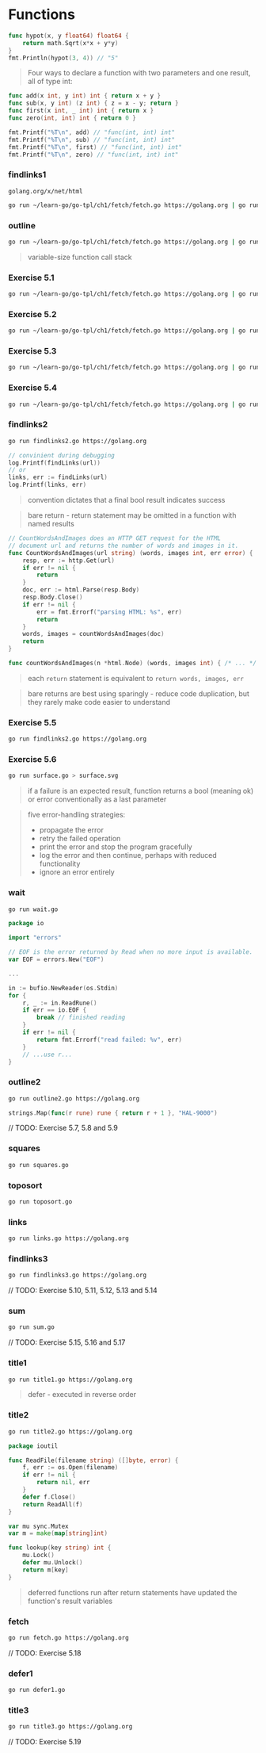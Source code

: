 # Functions

``` go
func hypot(x, y float64) float64 {
    return math.Sqrt(x*x + y*y)
}
fmt.Println(hypot(3, 4)) // "5"
```

> Four ways to declare a function with two parameters and one result, all of type int:
``` go
func add(x int, y int) int { return x + y }
func sub(x, y int) (z int) { z = x - y; return }
func first(x int, _ int) int { return x }
func zero(int, int) int { return 0 }

fmt.Printf("%T\n", add) // "func(int, int) int"
fmt.Printf("%T\n", sub) // "func(int, int) int"
fmt.Printf("%T\n", first) // "func(int, int) int"
fmt.Printf("%T\n", zero) // "func(int, int) int"
```

### findlinks1

`golang.org/x/net/html`

``` sh
go run ~/learn-go/go-tpl/ch1/fetch/fetch.go https://golang.org | go run findlinks1.go
```

### outline

``` sh
go run ~/learn-go/go-tpl/ch1/fetch/fetch.go https://golang.org | go run outline.go
```

> variable-size function call stack

### Exercise 5.1

``` sh
go run ~/learn-go/go-tpl/ch1/fetch/fetch.go https://golang.org | go run findlinks1.go
```

### Exercise 5.2

``` sh
go run ~/learn-go/go-tpl/ch1/fetch/fetch.go https://golang.org | go run findlinks1.go
```

### Exercise 5.3

``` sh
go run ~/learn-go/go-tpl/ch1/fetch/fetch.go https://golang.org | go run findlinks1.go
```

### Exercise 5.4

``` sh
go run ~/learn-go/go-tpl/ch1/fetch/fetch.go https://golang.org | go run findlinks1.go
```

### findlinks2

``` sh
go run findlinks2.go https://golang.org
```

``` go
// convinient during debugging
log.Printf(findLinks(url))
// or
links, err := findLinks(url)
log.Printf(links, err)
```

> convention dictates that a final bool result indicates success

> bare return - return statement may be omitted in a function with named results

``` go
// CountWordsAndImages does an HTTP GET request for the HTML
// document url and returns the number of words and images in it.
func CountWordsAndImages(url string) (words, images int, err error) {
    resp, err := http.Get(url)
    if err != nil {
        return
    }
    doc, err := html.Parse(resp.Body)
    resp.Body.Close()
    if err != nil {
        err = fmt.Errorf("parsing HTML: %s", err)
        return
    }
    words, images = countWordsAndImages(doc)
    return
}

func countWordsAndImages(n *html.Node) (words, images int) { /* ... */ }
```

> each `return` statement is equivalent to `return words, images, err`

> bare returns are best using sparingly - reduce code duplication, but they rarely make code easier to understand

### Exercise 5.5

``` sh
go run findlinks2.go https://golang.org
```

### Exercise 5.6

``` sh
go run surface.go > surface.svg
```

> if a failure is an expected result, function returns a bool (meaning ok) or error conventionally as a last parameter

> five error-handling strategies:
> - propagate the error
> - retry the failed operation
> - print the error and stop the program gracefully
> - log the error and then continue, perhaps with reduced functionality
> - ignore an error entirely

### wait

``` sh
go run wait.go
```

``` go
package io

import "errors"

// EOF is the error returned by Read when no more input is available.
var EOF = errors.New("EOF")

...

in := bufio.NewReader(os.Stdin)
for {
    r, _ := in.ReadRune()
    if err == io.EOF {
        break // finished reading
    }
    if err != nil {
        return fmt.Errorf("read failed: %v", err)
    }
    // ...use r...
}
```

### outline2

``` sh
go run outline2.go https://golang.org
```

``` go
strings.Map(func(r rune) rune { return r + 1 }, "HAL-9000")
```

// TODO: Exercise 5.7, 5.8 and 5.9

### squares

``` sh
go run squares.go
```

### toposort

``` sh
go run toposort.go
```

### links

``` sh
go run links.go https://golang.org
```

### findlinks3

``` sh
go run findlinks3.go https://golang.org
```

// TODO: Exercise 5.10, 5.11, 5.12, 5.13 and 5.14

### sum

``` sh
go run sum.go
```

// TODO: Exercise 5.15, 5.16 and 5.17

### title1

``` sh
go run title1.go https://golang.org
```

> defer - executed in reverse order

### title2

``` sh
go run title2.go https://golang.org
```

``` go
package ioutil

func ReadFile(filename string) ([]byte, error) {
    f, err := os.Open(filename)
    if err != nil {
        return nil, err
    }
    defer f.Close()
    return ReadAll(f)
}
```

``` go
var mu sync.Mutex
var m = make(map[string]int)

func lookup(key string) int {
    mu.Lock()
    defer mu.Unlock()
    return m[key]
}
```

> deferred functions run after return statements have updated the function's result variables

### fetch

``` sh
go run fetch.go https://golang.org
```

// TODO: Exercise 5.18

### defer1

```sh
go run defer1.go
```

### title3

```sh
go run title3.go https://golang.org
```

// TODO: Exercise 5.19
